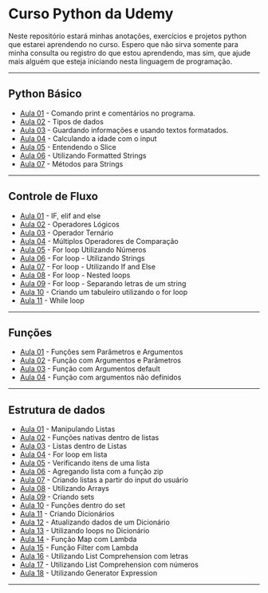# Curso Python da Udemy

Neste repositório estará minhas anotações, exercícios e projetos python que estarei aprendendo no curso.
Espero que não sirva somente para minha consulta ou registro do que estou aprendendo, mas sim, que ajude mais alguém que esteja iniciando nesta linguagem de programação.

---

## Python Básico

- [Aula 01](/01_Basico/aula01/main.py) - Comando print e comentários no programa.
- [Aula 02](01_Basico/aula02/main.py) - Tipos de dados
- [Aula 03](01_Basico/aula03/main.py) - Guardando informações e usando textos formatados.
- [Aula 04](01_Basico/aula04/main.py) - Calculando a idade com o input
- [Aula 05](01_Basico/aula05/main.py) - Entendendo o Slice
- [Aula 06](01_Basico/aula06/main.py) - Utilizando Formatted Strings
- [Aula 07](01_Basico/aula07/main.py) - Métodos para Strings

---

## Controle de Fluxo

- [Aula 01](02_Controle_de_fluxo/aula01/main.py) - IF, elif and else
- [Aula 02](02_Controle_de_fluxo/aula02/main.py) - Operadores Lógicos
- [Aula 03](02_Controle_de_fluxo/aula03/main.py) - Operador Ternário
- [Aula 04](02_Controle_de_fluxo/aula04/main.py) - Múltiplos Operadores de Comparação
- [Aula 05](02_Controle_de_fluxo/aula05/main.py) - For loop Utilizando Números
- [Aula 06](02_Controle_de_fluxo/aula06/main.py) - For loop - Utilizando Strings
- [Aula 07](02_Controle_de_fluxo/aula07/main.py) - For loop - Utilizando If and Else
- [Aula 08](02_Controle_de_fluxo/aula08/main.py) - For loop - Nested loops
- [Aula 09](02_Controle_de_fluxo/aula09/main.py) - For loop - Separando letras de um string
- [Aula 10](02_Controle_de_fluxo/aula10/main.py) - Criando um tabuleiro utilizando o for loop
- [Aula 11](02_Controle_de_fluxo/aula11/main.py) - While loop

---

## Funções

- [Aula 01](03_Funcoes/aula01/main.py) - Funções sem Parâmetros e Argumentos
- [Aula 02](03_Funcoes/aula02/main.py) - Função com Argumentos e Parâmetros
- [Aula 03](03_Funcoes/aula03/main.py) - Função com Argumentos default
- [Aula 04](03_Funcoes/aula04/main.py) - Função com argumentos não definidos

---

## Estrutura de dados

- [Aula 01](04_Estrutura_de_dados/aula01/main.py) - Manipulando Listas
- [Aula 02](04_Estrutura_de_dados/aula02/main.py) - Funções nativas dentro de listas
- [Aula 03](04_Estrutura_de_dados/aula03/main.py) - Listas dentro de Listas
- [Aula 04](04_Estrutura_de_dados/aula04/main.py) - For loop em lista
- [Aula 05](04_Estrutura_de_dados/aula05/main.py) - Verificando itens de uma lista
- [Aula 06](04_Estrutura_de_dados/aula06/main.py) - Agregando lista com a função zip
- [Aula 07](04_Estrutura_de_dados/aula07/main.py) - Criando listas a partir do input do usuário
- [Aula 08](04_Estrutura_de_dados/aula08/main.py) - Utilizando Arrays
- [Aula 09](04_Estrutura_de_dados/aula09/main.py) - Criando sets
- [Aula 10](04_Estrutura_de_dados/aula10/main.py) - Funções dentro do set
- [Aula 11](04_Estrutura_de_dados/aula11/main.py) - Criando Dicionários
- [Aula 12](04_Estrutura_de_dados/aula12/main.py) - Atualizando dados de um Dicionário
- [Aula 13](04_Estrutura_de_dados/aula13/main.py) - Utilizando loops no Dicionário
- [Aula 14](04_Estrutura_de_dados/aula14/main.py) - Função Map com Lambda
- [Aula 15](04_Estrutura_de_dados/aula15/main.py) - Função Filter com Lambda
- [Aula 16](04_Estrutura_de_dados/aula16/main.py) - Utilizando List Comprehension com letras
- [Aula 17](04_Estrutura_de_dados/aula17/main.py) - Utilizando List Comprehension com números
- [Aula 18](04_Estrutura_de_dados/aula18/main.py) - Utilizando Generator Expression

---

